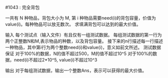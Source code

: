 #1043 : 完全背包

一共有 N 种物品，背包大小为 M, 第 i 种物品需要need(i)的背包容量，价值为value(i)。每种物品可以放无数次。
求填满背包可以达到的最大价值。

输入
每个测试点（输入文件）有且仅有一组测试数据。
每组测试数据的第一行为两个正整数N和M,表示物品的种数，以及背包容量。
接下来的n行描述每一行描述一种物品，其中第i行为两个整数need(i)和value(i)，意义如前文所述。
测试数据保证
对于100%的数据，N的值不超过500，M的值不超过10^5
对于100%的数据，need(i)不超过2*10^5, value(i)不超过10^3

输出
对于每组测试数据，输出一个整数Ans，表示可以获得的最大价值。